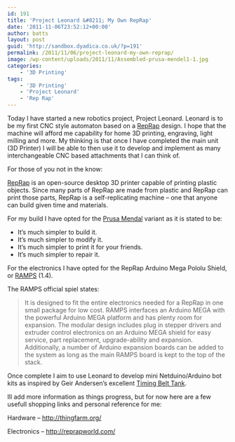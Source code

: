 ```yaml
---
id: 191
title: 'Project Leonard &#8211; My Own RepRap'
date: '2011-11-06T23:52:12+00:00'
author: batts
layout: post
guid: 'http://sandbox.dyadica.co.uk/?p=191'
permalink: /2011/11/06/project-leonard-my-own-reprap/
image: /wp-content/uploads/2011/11/Assembled-prusa-mendel1-1.jpg
categories:
    - '3D Printing'
tags:
    - '3D Printing'
    - 'Project Leonard'
    - 'Rep Rap'
---
```


Today I have started a new robotics project, Project Leonard. Leonard is to be my first CNC style automaton based on a [RepRap](http://reprap.org/wiki/Main_Page "The RepRap Project") design. I hope that the machine will afford me capability for home 3D printing, engraving, light milling and more. My thinking is that once I have completed the main unit (3D Printer) I will be able to then use it to develop and implement as many interchangeable CNC based attachments that I can think of.

For those of you not in the know:

[RepRap](http://reprap.org/wiki/Main_Page "The RepRap Project") is an open-source desktop 3D printer capable of printing plastic objects. Since many parts of RepRap are made from plastic and RepRap can print those parts, RepRap is a self-replicating machine – one that anyone can build given time and materials.

For my build I have opted for the [Prusa Mendal](http://reprap.org/wiki/Prusa "Prusa Mendel") variant as it is stated to be:

- It’s much simpler to build it.
- It’s much simpler to modify it.
- It’s much simpler to print it for your friends.
- It’s much simpler to repair it.

For the electronics I have opted for the RepRap Arduino Mega Pololu Shield, or [RAMPS](http://reprap.org/wiki/Ramps "RAMPS") (1.4).

The RAMPS official spiel states:

> It is designed to fit the entire electronics needed for a RepRap in one small package for low cost. RAMPS interfaces an Arduino MEGA with the powerful Arduino MEGA platform and has plenty room for expansion. The modular design includes plug in stepper drivers and extruder control electronics on an Arduino MEGA shield for easy service, part replacement, upgrade-ability and expansion. Additionally, a number of Arduino expansion boards can be added to the system as long as the main RAMPS board is kept to the top of the stack.

Once complete I aim to use Leonard to develop mini Netduino/Arduino bot kits as inspired by Geir Andersen’s excellent [Timing Belt Tank](http://letsmakerobots.com/node/27218 "Timing Belt Tank").

Ill add more information as things progress, but for now here are a few usefull shopping links and personal reference for me:

Hardware – http://thingfarm.org/

Electronics – http://reprapworld.com/
